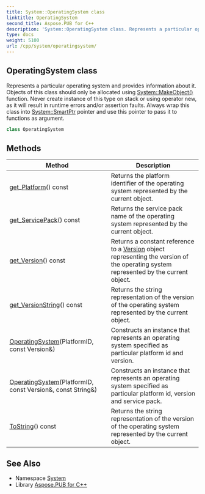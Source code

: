 ```yaml
---
title: System::OperatingSystem class
linktitle: OperatingSystem
second_title: Aspose.PUB for C++
description: 'System::OperatingSystem class. Represents a particular operating system and provides information about it. Objects of this class should only be allocated using System::MakeObject() function. Never create instance of this type on stack or using operator new, as it will result in runtime errors and/or assertion faults. Always wrap this class into System::SmartPtr pointer and use this pointer to pass it to functions as argument in C++.'
type: docs
weight: 5100
url: /cpp/system/operatingsystem/
---
```

## OperatingSystem class


Represents a particular operating system and provides information about it. Objects of this class should only be allocated using [System::MakeObject()](../makeobject/) function. Never create instance of this type on stack or using operator new, as it will result in runtime errors and/or assertion faults. Always wrap this class into [System::SmartPtr](../smartptr/) pointer and use this pointer to pass it to functions as argument.

```cpp
class OperatingSystem
```

## Methods

| Method | Description |
| --- | --- |
| [get_Platform](./get_platform/)() const | Returns the platform identifier of the operating system represented by the current object. |
| [get_ServicePack](./get_servicepack/)() const | Returns the service pack name of the operating system represented by the current object. |
| [get_Version](./get_version/)() const | Returns a constant reference to a [Version](../version/) object representing the version of the operating system represented by the current object. |
| [get_VersionString](./get_versionstring/)() const | Returns the string representation of the version of the operating system represented by the current object. |
| [OperatingSystem](./operatingsystem/)(PlatformID, const Version\&) | Constructs an instance that represents an operating system specified as particular platform id and version. |
| [OperatingSystem](./operatingsystem/)(PlatformID, const Version\&, const String\&) | Constructs an instance that represents an operating system specified as particular platform id, version and service pack. |
| [ToString](./tostring/)() const | Returns the string representation of the version of the operating system represented by the current object. |
## See Also

* Namespace [System](../)
* Library [Aspose.PUB for C++](../../)
